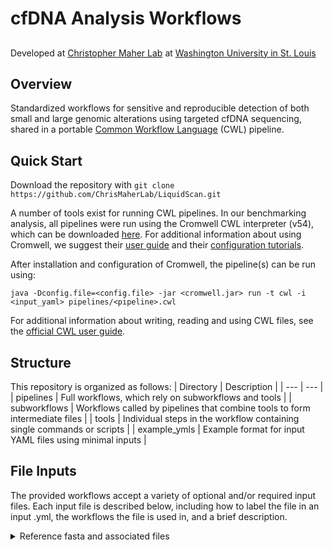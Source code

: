 
# cfDNA Analysis Workflows
##

Developed at [Christopher Maher Lab](http://www.maherlab.com) at [Washington University in St. Louis](http://www.wustl.edu)

##

## Overview

Standardized workflows for sensitive and reproducible detection of both small and large genomic alterations using targeted cfDNA sequencing, shared in a portable [Common Workflow Language](https://www.commonwl.org/) (CWL) pipeline. 

## Quick Start

Download the repository with `git clone https://github.com/ChrisMaherLab/LiquidScan.git`

A number of tools exist for running CWL pipelines. In our benchmarking analysis, all pipelines were run using the Cromwell CWL interpreter (v54), which can be downloaded [here](https://github.com/broadinstitute/cromwell/releases). For additional information about using Cromwell, we suggest their [user guide](https://www.commonwl.org/user_guide/) and their [configuration tutorials](https://cromwell.readthedocs.io/en/stable/tutorials/ConfigurationFiles/).

After installation and configuration of Cromwell, the pipeline(s) can be run using:

`java -Dconfig.file=<config.file> -jar <cromwell.jar> run -t cwl -i <input_yaml> pipelines/<pipeline>.cwl`

For additional information about writing, reading and using CWL files, see the [official CWL user guide](https://www.commonwl.org/user_guide/).

## Structure

This repository is organized as follows:
| Directory | Description |
| --- | --- |
| pipelines | Full workflows, which rely on subworkflows and tools |
| subworkflows | Workflows called by pipelines that combine tools to form intermediate files |
| tools | Individual steps in the workflow containing single commands or scripts |
| example_ymls | Example format for input YAML files using minimal inputs |

## File Inputs

The provided workflows accept a variety of optional and/or required input files. Each input file is described below, including how to label the file in an input .yml, the workflows the file is used in, and a brief description.

<details>
  <summary>Reference fasta and associated files</summary>
  
  | Input label | Applicable workflow(s) | Description |
  | --- | --- | --- |
  | reference | All workflows (required) | Absolute path to a reference genome fasta file. A <reference>.fai index file made using `samtools faidx` and a <reference>.dict file made using Picard's `CreateSequenceDictionary` command should be present in the directory. |
  | ref_genome | SV workflow (required) | Name of reference genome used. Should match the name used by any applicable annotation databases (eg. hg19) |
</details>
